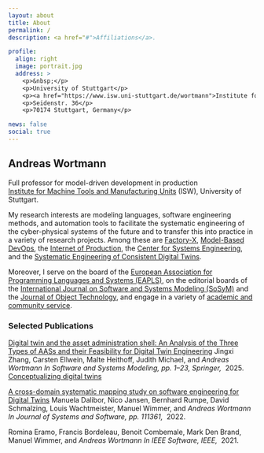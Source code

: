 ```yaml
---
layout: about
title: About
permalink: /
description: <a href="#">Affiliations</a>. 

profile:
  align: right
  image: portrait.jpg
  address: >
    <p>&nbsp;</p>
    <p>University of Stuttgart</p>
    <p><a href="https://www.isw.uni-stuttgart.de/wortmann">Institute for Control Engineering of Machine Tools and Manufacturing Units (ISW)</a></p>
    <p>Seidenstr. 36</p>
    <p>70174 Stuttgart, Germany</p>

news: false
social: true
---
```


## Andreas Wortmann

Full professor for model-driven development in production<br/>
[Institute for Machine Tools and Manufacturing Units](https://www.isw.uni-stuttgart.de/en/) (ISW), University of Stuttgart.<br/>

My research interests are modeling languages, software engineering methods, and automation tools to facilitate the systematic engineering of the cyber-physical systems of the future and to transfer this into practice in a variety of research projects. 
Among these are [Factory-X](https://factory-x.org/de/), [Model-Based DevOps](https://mbdo.github.io/), the [Internet of Production](https://www.iop.rwth-aachen.de/cms/~gpfz/Produktionstechnik/?lidx=1), the [Center for Systems Engineering](https://cse.rwth-campus.com/), and the [Systematic Engineering of Consistent Digital Twins](https://www.rwth-aachen.de/go/id/vuc/lidx/1).

Moreover, I serve on the board of the [European Association for Programming Languages and Systems (EAPLS)](https://eapls.org/), on the editorial boards of the [International Journal on Software and Systems Modeling (SoSyM)](https://sosym.org/) and the [Journal of Object Technology](http://www.jot.fm/), and engage in a variety of [academic and community service](https://awortmann.github.io/service/).

### Selected Publications

<a href="https://awortmann.github.io/downloads/paper/Digital_twin_and_the_asset_administration_shell.pdf">Digital twin and the asset administration shell: An Analysis of the Three Types of AASs and their Feasibility for Digital Twin Engineering</a></span> <span class="author"> Jingxi Zhang, Carsten Ellwein, Malte Heithoff, Judith Michael, and <em>Andreas Wortmann</em> </span> <span class="periodical"> <!-- ARTICLE --> <em>In Software and Systems Modeling, pp. 1–23, Springer, </em> <!-- INPROCEEDING --> &nbsp;2025. </span> <a href="https://github.com/awortmann/awortmann.github.io/raw/master/downloads/paper/Conceptualizing_digital_twins.pdf">Conceptualizing digital twins</a></span>

 <a href="https://github.com/awortmann/awortmann.github.io/raw/master/downloads/paper/ A_Cross-Domain_Systematic_Mapping_Study_on_Software_Engineering_for_Digital_Twins.pdf">A cross-domain systematic mapping study on software engineering for Digital Twins</a></span> <span class="author"> Manuela Dalibor, Nico Jansen, Bernhard Rumpe, David Schmalzing, Louis Wachtmeister, Manuel Wimmer, and <em>Andreas Wortmann</em> </span> <span class="periodical"> <!-- ARTICLE --> <em>In Journal of Systems and Software, pp. 111361, </em> <!-- INPROCEEDING --> &nbsp;2022. </span>

  <span class="author"> Romina Eramo, Francis Bordeleau, Benoit Combemale, Mark Den Brand, Manuel Wimmer, and <em>Andreas Wortmann</em> </span> <span class="periodical"> <!-- ARTICLE --> <em>In IEEE Software, IEEE, </em> <!-- INPROCEEDING --> &nbsp;2021. </span> 